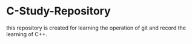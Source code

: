 # C-Study-Repository
this repository is created for learning the operation of git and record the learning of C++.
